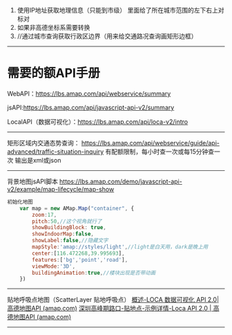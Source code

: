 1. 使用IP地址获取地理信息（只能到市级）
	里面给了所在城市范围的左下右上对标对
2. 如果非高德坐标系需要转换
3. //通过城市查询获取行政区边界（用来给交通路况查询画矩形边框）

---
# 需要的额API手册
WebAPI：https://lbs.amap.com/api/webservice/summary

jsAPI:https://lbs.amap.com/api/javascript-api-v2/summary

LocalAPI（数据可视化）：https://lbs.amap.com/api/loca-v2/intro

---
矩形区域内交通态势查询：
https://lbs.amap.com/api/webservice/guide/api-advanced/traffic-situation-inquiry
有配额限制，每小时查一次或每15分钟查一次
输出是xml或json

---
背景地图jsAPI脚本
https://lbs.amap.com/demo/javascript-api-v2/example/map-lifecycle/map-show
```javascript
初始化地图
    var map = new AMap.Map("container", {
        zoom:17,
        pitch:50,//这个视角就行了
        showBuildingBlock: true,
        showIndoorMap:false,
        showLabel:false,//隐藏文字
        mapStyle:'amap://styles/light',//light是白天用，dark是晚上用
        center:[116.472268,39.995693],
        features:['bg','point','road'],
        viewMode:'3D',
	    buildingAnimation:true,//楼块出现是否带动画
    })
```
---
贴地呼吸点地图（ScatterLayer 贴地呼吸点）
[概述-LOCA 数据可视化 API 2.0|高德地图API (amap.com)](https://lbs.amap.com/api/loca-v2/intro)
[深圳高峰期路口-贴地点-示例详情-Loca API 2.0 | 高德地图API (amap.com)](https://lbs.amap.com/demo/loca-v2/demos/cat-scatter/sz-road)

---